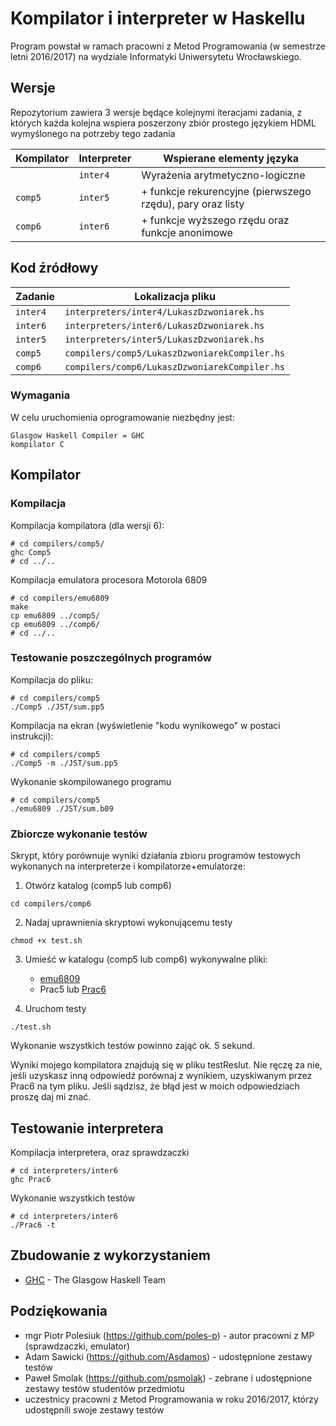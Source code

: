 # Kompilator i interpreter w Haskellu

Program powstał w ramach pracowni z Metod Programowania (w semestrze letni 2016/2017) na wydziale Informatyki Uniwersytetu Wrocławskiego.


## Wersje

Repozytorium zawiera 3 wersje będące kolejnymi iteracjami zadania, z których każda kolejna wspiera poszerzony zbiór prostego językiem HDML wymyślonego na potrzeby tego zadania

| Kompilator | Interpreter | Wspierane elementy języka |
| --- | --- | --- |
|  | `inter4` | Wyrażenia arytmetyczno-logiczne |
| `comp5` | `inter5` | + funkcje rekurencyjne (pierwszego rzędu), pary oraz listy |
| `comp6` | `inter6` | + funkcje wyższego rzędu oraz funkcje anonimowe |


## Kod źródłowy

| Zadanie | Lokalizacja pliku |
| --- | --- |
| `inter4` | `interpreters/inter4/LukaszDzwoniarek.hs` |
| `inter6` | `interpreters/inter6/LukaszDzwoniarek.hs` |
| `inter5` | `interpreters/inter5/LukaszDzwoniarek.hs` |
| `comp5` | `compilers/comp5/LukaszDzwoniarekCompiler.hs` |
| `comp6` | `compilers/comp6/LukaszDzwoniarekCompiler.hs` |


### Wymagania

W celu uruchomienia oprogramowanie niezbędny jest:

```
Glasgow Haskell Compiler = GHC
kompilator C
```


## Kompilator


### Kompilacja

Kompilacja kompilatora (dla wersji 6):

```
# cd compilers/comp5/
ghc Comp5
# cd ../..
```

<a name="emu6809">
Kompilacja emulatora procesora Motorola 6809

```
# cd compilers/emu6809
make
cp emu6809 ../comp5/
cp emu6809 ../comp6/
# cd ../..
```
</a>


### Testowanie poszczególnych programów

Kompilacja do pliku:

```
# cd compilers/comp5
./Comp5 ./JST/sum.pp5
```

Kompilacja na ekran (wyświetlenie "kodu wynikowego" w postaci instrukcji):

```
# cd compilers/comp5
./Comp5 -m ./JST/sum.pp5
```

Wykonanie skompilowanego programu

```
# cd compilers/comp5
./emu6809 ./JST/sum.b09
```


### Zbiorcze wykonanie testów

Skrypt, który porównuje wyniki działania zbioru programów testowych wykonanych na interpreterze i kompilatorze+emulatorze:

1. Otwórz katalog (comp5 lub comp6)

```
cd compilers/comp6
```

2. Nadaj uprawnienia skryptowi wykonującemu testy

```
chmod +x test.sh
```

3. Umieść w katalogu (comp5 lub comp6) wykonywalne pliki:
   - [emu6809](#emu6809)
   - Prac5 lub [Prac6](#Prac6)

4. Uruchom testy

```
./test.sh
```

Wykonanie wszystkich testów powinno zająć ok. 5 sekund.

Wyniki mojego kompilatora znajdują się w pliku testReslut. Nie ręczę za nie, jeśli uzyskasz inną odpowiedź porównaj z wynikiem, uzyskiwanym przez Prac6 na tym pliku. Jeśli sądzisz, że błąd jest w moich odpowiedziach proszę daj mi znać.


## Testowanie interpretera

<a name="Prac6">
Kompilacja interpretera, oraz sprawdzaczki

```
# cd interpreters/inter6
ghc Prac6
```
</a>

Wykonanie wszystkich testów

```
# cd interpreters/inter6
./Prac6 -t
```


## Zbudowanie z wykorzystaniem

* [GHC](https://www.haskell.org/ghc/) - The Glasgow Haskell Team


## Podziękowania

* mgr Piotr Polesiuk (https://github.com/poles-p) - autor pracowni z MP (sprawdzaczki, emulator)
* Adam Sawicki (https://github.com/Asdamos) - udostępnione zestawy testów
* Paweł Smolak (https://github.com/psmolak) - zebrane i udostępnione zestawy testów studentów przedmiotu
* uczestnicy pracowni z Metod Programowania w roku 2016/2017, którzy udostępnili swoje zestawy testów
